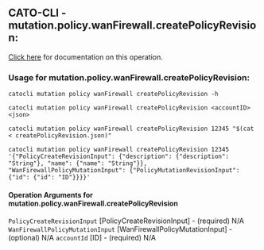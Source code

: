 
## CATO-CLI - mutation.policy.wanFirewall.createPolicyRevision:
[Click here](https://api.catonetworks.com/documentation/#mutation-createPolicyRevision) for documentation on this operation.

### Usage for mutation.policy.wanFirewall.createPolicyRevision:

`catocli mutation policy wanFirewall createPolicyRevision -h`

`catocli mutation policy wanFirewall createPolicyRevision <accountID> <json>`

`catocli mutation policy wanFirewall createPolicyRevision 12345 "$(cat < createPolicyRevision.json)"`

`catocli mutation policy wanFirewall createPolicyRevision 12345 '{"PolicyCreateRevisionInput": {"description": {"description": "String"}, "name": {"name": "String"}}, "WanFirewallPolicyMutationInput": {"PolicyMutationRevisionInput": {"id": {"id": "ID"}}}}'`

#### Operation Arguments for mutation.policy.wanFirewall.createPolicyRevision ####
`PolicyCreateRevisionInput` [PolicyCreateRevisionInput] - (required) N/A 
`WanFirewallPolicyMutationInput` [WanFirewallPolicyMutationInput] - (optional) N/A 
`accountId` [ID] - (required) N/A 

